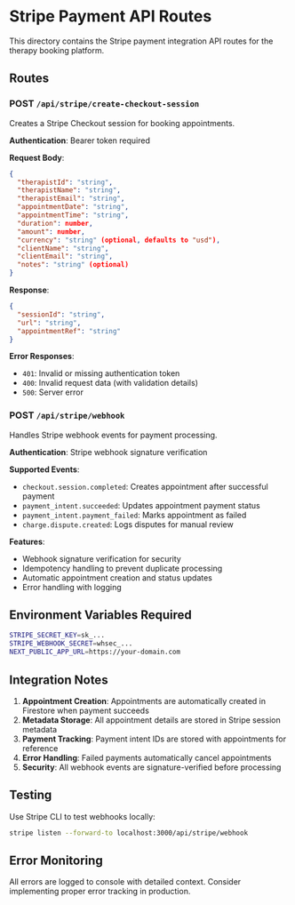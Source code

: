 # Stripe Payment API Routes

This directory contains the Stripe payment integration API routes for the therapy booking platform.

## Routes

### POST `/api/stripe/create-checkout-session`

Creates a Stripe Checkout session for booking appointments.

**Authentication**: Bearer token required

**Request Body**:

```json
{
  "therapistId": "string",
  "therapistName": "string",
  "therapistEmail": "string",
  "appointmentDate": "string",
  "appointmentTime": "string",
  "duration": number,
  "amount": number,
  "currency": "string" (optional, defaults to "usd"),
  "clientName": "string",
  "clientEmail": "string",
  "notes": "string" (optional)
}
```

**Response**:

```json
{
  "sessionId": "string",
  "url": "string",
  "appointmentRef": "string"
}
```

**Error Responses**:

- `401`: Invalid or missing authentication token
- `400`: Invalid request data (with validation details)
- `500`: Server error

### POST `/api/stripe/webhook`

Handles Stripe webhook events for payment processing.

**Authentication**: Stripe webhook signature verification

**Supported Events**:

- `checkout.session.completed`: Creates appointment after successful payment
- `payment_intent.succeeded`: Updates appointment payment status
- `payment_intent.payment_failed`: Marks appointment as failed
- `charge.dispute.created`: Logs disputes for manual review

**Features**:

- Webhook signature verification for security
- Idempotency handling to prevent duplicate processing
- Automatic appointment creation and status updates
- Error handling with logging

## Environment Variables Required

```bash
STRIPE_SECRET_KEY=sk_...
STRIPE_WEBHOOK_SECRET=whsec_...
NEXT_PUBLIC_APP_URL=https://your-domain.com
```

## Integration Notes

1. **Appointment Creation**: Appointments are automatically created in Firestore when payment succeeds
2. **Metadata Storage**: All appointment details are stored in Stripe session metadata
3. **Payment Tracking**: Payment intent IDs are stored with appointments for reference
4. **Error Handling**: Failed payments automatically cancel appointments
5. **Security**: All webhook events are signature-verified before processing

## Testing

Use Stripe CLI to test webhooks locally:

```bash
stripe listen --forward-to localhost:3000/api/stripe/webhook
```

## Error Monitoring

All errors are logged to console with detailed context. Consider implementing proper error tracking in production.
